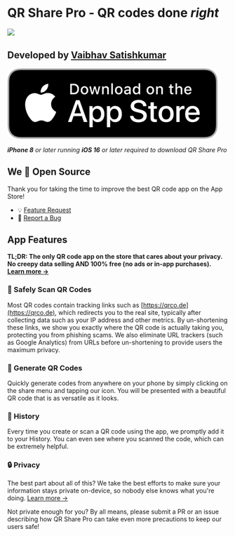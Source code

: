 # QR Share Pro - QR codes done _right_

![](https://img.shields.io/badge/Price-Free-green)

## Developed by [Vaibhav Satishkumar](https://github.com/Visual-Studio-Coder)

[![Download on the App Store](.github/download-app-store.svg)](https://apps.apple.com/us/app/qr-share-pro/id6479589995)

_**iPhone 8** or later running **iOS 16** or later required to download QR Share Pro_

## We 💖 Open Source

Thank you for taking the time to improve the best QR code app on the App Store!

- 💡 [Feature Request](https://github.com/Visual-Studio-Coder/QR-Share-Pro/issues/new?assignees=&labels=&projects=&template=feature_request.md&title=)
- 🐞 [Report a Bug](https://github.com/Visual-Studio-Coder/QR-Share-Pro/issues/new?assignees=&labels=&projects=&template=bug_report.md&title=)

## App Features

**TL;DR: The only QR code app on the store that cares about your privacy. No creepy data selling AND 100% free (no ads or in-app purchases). [Learn more →](PRIVACY.md)**

### 📸 Safely Scan QR Codes

Most QR codes contain tracking links such as [https://qrco.de](https://qrco.de), which redirects you to the real site, typically after collecting data such as your IP address and other metrics. By un-shortening these links, we show you exactly where the QR code is actually taking you, protecting you from phishing scams. We also eliminate URL trackers (such as Google Analytics) from URLs before un-shortening to provide users the maximum privacy.

### 🔨 Generate QR Codes

Quickly generate codes from anywhere on your phone by simply clicking on the share menu and tapping our icon. You will be presented with a beautiful QR code that is as versatile as it looks.

### 📜 History

Every time you create or scan a QR code using the app, we promptly add it to your History. You can even see where you scanned the code, which can be extremely helpful.

### 🔒 Privacy

The best part about all of this? We take the best efforts to make sure your information stays private on-device, so nobody else knows what you're doing. [Learn more →](PRIVACY.md)

Not private enough for you? By all means, please submit a PR or an issue describing how QR Share Pro can take even more precautions to keep our users safe!
